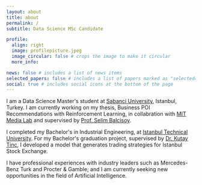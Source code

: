 ```yaml
---
layout: about
title: about
permalink: /
subtitle: Data Science MSc Candidate

profile:
  align: right
  image: profilepicture.jpeg
  image_circular: false # crops the image to make it circular
  more_info: 

news: false # includes a list of news items
selected_papers: false # includes a list of papers marked as "selected={true}"
social: true # includes social icons at the bottom of the page
---
```


I am a Data Science Master's student at [Sabanci University](https://www.sabanciuniv.edu/en/), Istanbul, Turkey. I am currently working on my thesis, Business POI Recommendations with Reinforcement Learning, in collabration with [MIT Media Lab](https://www.media.mit.edu/) and supervised by [Prof. Selim Balcisoy](https://fens.sabanciuniv.edu/en/faculty-members/detail/746).

I completed my Bachelor's in Industrial Engineering, at [Istanbul Technical University](https://www.itu.edu.tr/en/homepage). For my Bachelor's graduation project, supervised by [Dr. Kutay Tinc]([https://www.media.mit.edu/), I developed a model that generates trading strategies for Istanbul Stock Exchange.

I have professional experiences with industry leaders such as Mercedes-Benz Turk and Procter & Gamble; and I am currently seeking new opportunities in the field of Artificial Intelligence.

